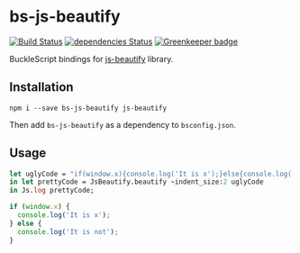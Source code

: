 # bs-js-beautify
[![Build Status](https://travis-ci.com/erykpiast/bs-js-beautify.svg?branch=master)](https://travis-ci.com/erykpiast/bs-js-beautify)
[![dependencies Status](https://david-dm.org/erykpiast/bs-js-beautify/status.svg)](https://david-dm.org/erykpiast/bs-js-beautify)
[![Greenkeeper badge](https://badges.greenkeeper.io/erykpiast/bs-js-beautify.svg)](https://greenkeeper.io/)

BuckleScript bindings for [js-beautify](https://github.com/beautify-web/js-beautify) library.

## Installation

```
npm i --save bs-js-beautify js-beautify
```

Then add `bs-js-beautify` as a dependency to `bsconfig.json`.

## Usage

```ocaml
let uglyCode = "if(window.x){console.log('It is x');}else{console.log('It is not');}"
in let prettyCode = JsBeautify.beautify ~indent_size:2 uglyCode
in Js.log prettyCode;
```
```javascript
if (window.x) {
  console.log('It is x');
} else {
  console.log('It is not');
}
```
